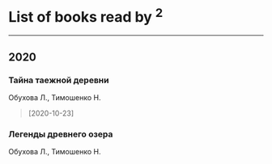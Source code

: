# List of books read by [](https://www.facebook.com/profile.php?id=3448154788585127)<sup>2</sup>
---

## 2020

### Тайна таежной деревни
Обухова Л., Тимошенко Н.
> [2020-10-23] 


### Легенды древнего озера
Обухова Л., Тимошенко Н.



